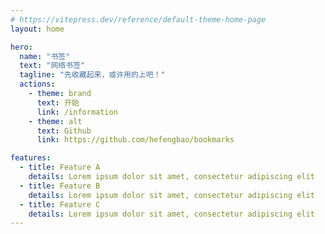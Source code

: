 ```yaml
---
# https://vitepress.dev/reference/default-theme-home-page
layout: home

hero:
  name: "书签"
  text: "网络书签"
  tagline: "先收藏起来，或许用的上吧！"
  actions:
    - theme: brand
      text: 开始
      link: /information
    - theme: alt
      text: Github
      link: https://github.com/hefengbao/bookmarks

features:
  - title: Feature A
    details: Lorem ipsum dolor sit amet, consectetur adipiscing elit
  - title: Feature B
    details: Lorem ipsum dolor sit amet, consectetur adipiscing elit
  - title: Feature C
    details: Lorem ipsum dolor sit amet, consectetur adipiscing elit
---
```


